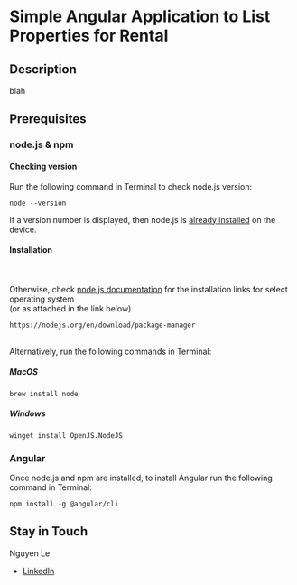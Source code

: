 # Simple Angular Application to List Properties for Rental

## Description 
blah

## Prerequisites
### node.js & npm
#### Checking version
Run the following command in Terminal to check node.js version:
```
node --version
```
If a version number is displayed, then node.js is <u>already installed</u> on the device.

#### Installation
<br><br> Otherwise, check [node.js documentation](https://nodejs.org/en/download/package-manager) for the installation links for select operating system <br>(or as attached in the link below).
```
https://nodejs.org/en/download/package-manager
```
<br> Alternatively, run the following commands in Terminal:

##### MacOS
```
brew install node
```

##### Windows
```
winget install OpenJS.NodeJS
```

### Angular
Once node.js and npm are installed, to install Angular run the following command in Terminal:
```
npm install -g @angular/cli
```

## Stay in Touch
Nguyen Le
- [LinkedIn](http://linkedin.com/in/nguyenle04/)
